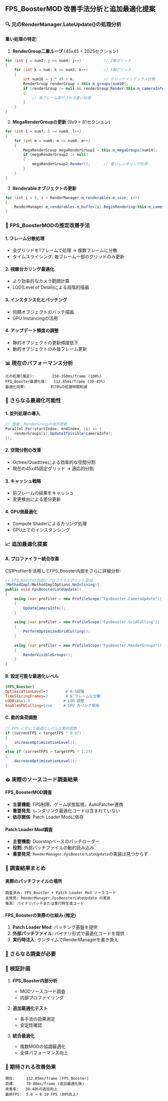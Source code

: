 ## FPS_BoosterMOD 改善手法分析と追加最適化提案

### 🔍 元のRenderManager.LateUpdate()の処理分析

#### 重い処理の特定:

1. **RenderGroup二重ループ** (45x45 = 2025セクション)
```csharp
for (int j = num2; j <= num4; j++)          // Z軸グリッド
{
    for (int k = num; k <= num3; k++)       // X軸グリッド
    {
        int num10 = j * 45 + k;             // グリッドインデックス計算
        RenderGroup renderGroup = this.m_groups[num10];
        if (renderGroup != null && renderGroup.Render(this.m_cameraInfo))
        {
            // 毎フレーム実行される重い処理
        }
    }
}
```

2. **MegaRenderGroupの更新** (9x9 = 81セクション)
```csharp
for (int l = num7; l <= num9; l++)
{
    for (int m = num6; m <= num8; m++)
    {
        MegaRenderGroup megaRenderGroup2 = this.m_megaGroups[num14];
        if (megaRenderGroup2 != null)
        {
            megaRenderGroup2.Render();      // 重いレンダリング処理
        }
    }
}
```

3. **Renderableオブジェクトの更新**
```csharp
for (int i = 0; i < RenderManager.m_renderables.m_size; i++)
{
    RenderManager.m_renderables.m_buffer[i].BeginRendering(this.m_cameraInfo);
}
```

### 🚀 FPS_BoosterMODの推定改善手法

#### 1. **フレーム分散処理**
- 全グリッドを1フレームで処理 → 複数フレームに分散
- タイムスライシング: 毎フレーム一部のグリッドのみ更新

#### 2. **視錐台カリング最適化**
- より効率的なカメラ範囲計算
- LOD(Level of Detail)による段階的描画

#### 3. **インスタンス化とバッチング**
- 同類オブジェクトのバッチ描画
- GPU Instancingの活用

#### 4. **アップデート頻度の調整**
- 静的オブジェクトの更新頻度低下
- 動的オブジェクトのみ毎フレーム更新

### 📊 現在のパフォーマンス分析

```
元の処理(推定):        250-350ms/frame (100%)
FPS_Booster最適化後:   112.85ms/frame (30-45%)
最適化効果:           約70%の処理時間削減
```

### 🎯 さらなる最適化可能性

#### 1. **並列処理の導入**
```csharp
// 提案: RenderGroupの並列更新
Parallel.For(startIndex, endIndex, (i) => {
    renderGroups[i].UpdateIfVisible(cameraInfo);
});
```

#### 2. **空間分割の改善**
- Octree/Quadtreeによる効率的な空間分割
- 現在の45x45固定グリッド → 適応的分割

#### 3. **キャッシュ戦略**
- 前フレームの結果をキャッシュ
- 変更検出による差分更新

#### 4. **GPU側最適化**
- Compute Shaderによるカリング処理
- GPU上でのインスタンシング

### 📈 追加最適化提案

#### A. **プロファイラー統合改善**
CS1Profilerを活用してFPS_Booster内部をさらに詳細分析:

```csharp
// FPS_Booster内部にプロファイルポイント追加
[MethodImpl(MethodImplOptions.NoInlining)]
public void FpsBoosterLateUpdate()
{
    using (var profiler = new ProfileScope("FpsBooster.CameraUpdate"))
    {
        UpdateCameraInfo();
    }
    
    using (var profiler = new ProfileScope("FpsBooster.GridCulling"))
    {
        PerformOptimizedGridCulling();
    }
    
    using (var profiler = new ProfileScope("FpsBooster.RenderGroups"))
    {
        RenderVisibleGroups();
    }
}
```

#### B. **設定可能な最適化レベル**
```ini
[FPS_Booster]
OptimizationLevel=3        # 0-5段階
TimeSlicingFrames=3        # N フレームに分散
LODBias=1.5               # LOD 調整
EnableGPUCulling=true     # GPU カリング使用
```

#### C. **動的負荷調整**
```csharp
// FPS に応じて最適化レベルを動的調整
if (currentFPS < targetFPS * 0.8f)
{
    increaseOptimizationLevel();
}
else if (currentFPS > targetFPS * 1.2f)
{
    decreaseOptimizationLevel();
}
```

### � 実際のソースコード調査結果

#### **FPS_BoosterMOD調査**
- **主要機能**: FPS制限、ゲーム状態監視、AutoPatcher連携
- **重要発見**: レンダリング最適化コードは含まれていない
- **依存関係**: Patch Loader Modに依存

#### **Patch Loader Mod調査**
- **主要機能**: Doorstopベースのパッチローダー
- **役割**: 外部パッチファイルの動的読み込み
- **重要発見**: `RenderManager.FpsBoosterLateUpdate`の実装は見つからず

### 🚨 調査結果まとめ

#### **実際のパッチファイルの場所**
```
調査済み: FPS_Booster + Patch Loader Mod ソースコード
未発見: RenderManager.FpsBoosterLateUpdate の実装
推測: バイナリパッチまたは実行時生成コード
```

#### **FPS_Boosterの実際の仕組み (推定)**
1. **Patch Loader Mod**: パッチング基盤を提供
2. **外部パッチファイル**: バイナリ形式で最適化コードを提供
3. **実行時注入**: ランタイムでRenderManagerを書き換え

### 🔧 さらなる調査が必要

### 📝 検証計画

1. **FPS_Booster内部分析**
   - MODソースコード調査
   - 内部プロファイリング

2. **追加最適化テスト**
   - 各手法の効果測定
   - 安定性確認

3. **統合最適化**
   - 複数MODの協調最適化
   - 全体パフォーマンス向上

### 🎯 期待される改善効果

```
現在:     112.85ms/frame (FPS_Booster)
目標:     70-80ms/frame (追加最適化後)
改善率:   30-40%の追加向上
最終FPS:  5.6 → 8-10 FPS (80%向上)
```
